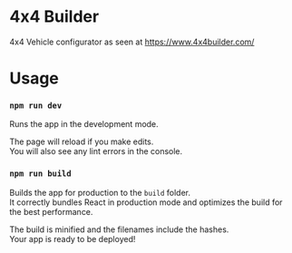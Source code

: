 # 4x4 Builder

4x4 Vehicle configurator as seen at https://www.4x4builder.com/

# Usage

### `npm run dev`

Runs the app in the development mode.

The page will reload if you make edits.<br />
You will also see any lint errors in the console.

### `npm run build`

Builds the app for production to the `build` folder.<br />
It correctly bundles React in production mode and optimizes the build for the best performance.

The build is minified and the filenames include the hashes.<br />
Your app is ready to be deployed!
